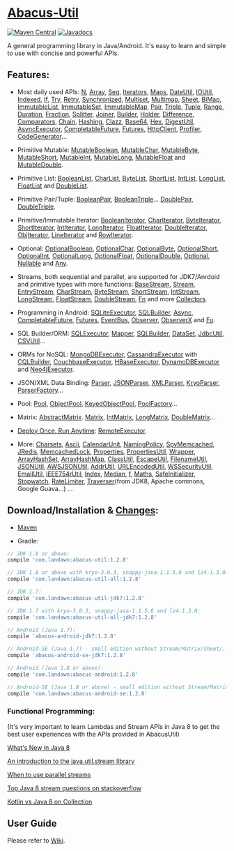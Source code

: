 # [Abacus-Util](http://www.landawn.com)

[![Maven Central](https://img.shields.io/maven-central/v/com.landawn/abacus-util.svg)](https://maven-badges.herokuapp.com/maven-central/com.landawn/abacus-util/)
[![Javadocs](https://www.javadoc.io/badge/com.landawn/abacus-util-all.svg)](https://www.javadoc.io/doc/com.landawn/abacus-util-all)

A general programming library in Java/Android. It's easy to learn and simple to use with concise and powerful APIs.

## Features:

* Most daily used APIs: [N](https://cdn.rawgit.com/landawn/AbacusUtil/master/docs/N_view.html), 
[Array](https://cdn.rawgit.com/landawn/AbacusUtil/master/docs/Array_view.html), 
[Seq](https://cdn.rawgit.com/landawn/AbacusUtil/master/docs/Seq_view.html), 
[Iterators](https://cdn.rawgit.com/landawn/AbacusUtil/master/docs/Iterators_view.html),
[Maps](https://cdn.rawgit.com/landawn/AbacusUtil/master/docs/Maps_view.html), 
[DateUtil](https://cdn.rawgit.com/landawn/AbacusUtil/master/docs/DateUtil_view.html), 
[IOUtil](https://cdn.rawgit.com/landawn/AbacusUtil/master/docs/IOUtil_view.html), 
[Indexed](https://cdn.rawgit.com/landawn/AbacusUtil/master/docs/Indexed_view.html), 
[If](https://cdn.rawgit.com/landawn/AbacusUtil/master/docs/If_view.html), 
[Try](https://cdn.rawgit.com/landawn/AbacusUtil/master/docs/Try_view.html), 
[Retry](https://cdn.rawgit.com/landawn/AbacusUtil/master/docs/Retry_view.html), 
[Synchronized](https://cdn.rawgit.com/landawn/AbacusUtil/master/docs/Synchronized_view.html),
[Multiset](https://cdn.rawgit.com/landawn/AbacusUtil/master/docs/Multiset_view.html), 
[Multimap](https://cdn.rawgit.com/landawn/AbacusUtil/master/docs/Multimap_view.html), 
[Sheet](https://cdn.rawgit.com/landawn/AbacusUtil/master/docs/Sheet_view.html), 
[BiMap](https://cdn.rawgit.com/landawn/AbacusUtil/master/docs/BiMap_view.html), 
[ImmutableList](https://cdn.rawgit.com/landawn/AbacusUtil/master/docs/ImmutableList_view.html), 
[ImmutableSet](https://cdn.rawgit.com/landawn/AbacusUtil/master/docs/ImmutableSet_view.html), 
[ImmutableMap](https://cdn.rawgit.com/landawn/AbacusUtil/master/docs/ImmutableMap_view.html), 
[Pair](https://cdn.rawgit.com/landawn/AbacusUtil/master/docs/Pair_view.html), 
[Triple](https://cdn.rawgit.com/landawn/AbacusUtil/master/docs/Triple_view.html), 
[Tuple](https://cdn.rawgit.com/landawn/AbacusUtil/master/docs/Tuple_view.html), 
[Range](https://cdn.rawgit.com/landawn/AbacusUtil/master/docs/Range_view.html), 
[Duration](https://cdn.rawgit.com/landawn/AbacusUtil/master/docs/Duration_view.html), 
[Fraction](https://cdn.rawgit.com/landawn/AbacusUtil/master/docs/Fraction_view.html), 
[Splitter](https://cdn.rawgit.com/landawn/AbacusUtil/master/docs/Splitter_view.html), 
[Joiner](https://cdn.rawgit.com/landawn/AbacusUtil/master/docs/Joiner_view.html), 
[Builder](https://cdn.rawgit.com/landawn/AbacusUtil/master/docs/Builder_view.html), 
[Holder](https://cdn.rawgit.com/landawn/AbacusUtil/master/docs/Holder_view.html), 
[Difference](https://cdn.rawgit.com/landawn/AbacusUtil/master/docs/Difference_view.html),
[Comparators](https://cdn.rawgit.com/landawn/AbacusUtil/master/docs/Comparators_view.html),
[Chain](https://cdn.rawgit.com/landawn/AbacusUtil/master/docs/Chain_view.html), 
[Hashing](https://cdn.rawgit.com/landawn/AbacusUtil/master/docs/Hashing_view.html), 
[Clazz](https://cdn.rawgit.com/landawn/AbacusUtil/master/docs/Clazz_view.html), 
[Base64](https://cdn.rawgit.com/landawn/AbacusUtil/master/docs/Base64_view.html), 
[Hex](https://cdn.rawgit.com/landawn/AbacusUtil/master/docs/Hex_view.html), 
[DigestUtil](https://cdn.rawgit.com/landawn/AbacusUtil/master/docs/DigestUtil_view.html), 
[AsyncExecutor](https://cdn.rawgit.com/landawn/AbacusUtil/master/docs/AsyncExecutor_view.html), 
[CompletableFuture](https://cdn.rawgit.com/landawn/AbacusUtil/master/docs/CompletableFuture_view.html), 
[Futures](https://cdn.rawgit.com/landawn/AbacusUtil/master/docs/Futures_view.html), 
[HttpClient](https://cdn.rawgit.com/landawn/AbacusUtil/master/docs/HttpClient_view.html), 
[Profiler](https://cdn.rawgit.com/landawn/AbacusUtil/master/docs/Profiler_view.html), 
[CodeGenerator](https://cdn.rawgit.com/landawn/AbacusUtil/master/docs/CodeGenerator_view.html)...

* Primitive Mutable: 
[MutableBoolean](https://cdn.rawgit.com/landawn/AbacusUtil/master/docs/MutableBoolean_view.html), 
[MutableChar](https://cdn.rawgit.com/landawn/AbacusUtil/master/docs/MutableChar_view.html), 
[MutableByte](https://cdn.rawgit.com/landawn/AbacusUtil/master/docs/MutableByte_view.html), 
[MutableShort](https://cdn.rawgit.com/landawn/AbacusUtil/master/docs/MutableShort_view.html), 
[MutableInt](https://cdn.rawgit.com/landawn/AbacusUtil/master/docs/MutableInt_view.html), 
[MutableLong](https://cdn.rawgit.com/landawn/AbacusUtil/master/docs/MutableLong_view.html), 
[MutableFloat](https://cdn.rawgit.com/landawn/AbacusUtil/master/docs/MutableFloat_view.html) and 
[MutableDouble](https://cdn.rawgit.com/landawn/AbacusUtil/master/docs/MutableDouble_view.html).

* Primitive List: 
[BooleanList](https://cdn.rawgit.com/landawn/AbacusUtil/master/docs/BooleanList_view.html), 
[CharList](https://cdn.rawgit.com/landawn/AbacusUtil/master/docs/CharList_view.html), 
[ByteList](https://cdn.rawgit.com/landawn/AbacusUtil/master/docs/ByteList_view.html), 
[ShortList](https://cdn.rawgit.com/landawn/AbacusUtil/master/docs/ShortList_view.html), 
[IntList](https://cdn.rawgit.com/landawn/AbacusUtil/master/docs/IntList_view.html), 
[LongList](https://cdn.rawgit.com/landawn/AbacusUtil/master/docs/LongList_view.html), 
[FloatList](https://cdn.rawgit.com/landawn/AbacusUtil/master/docs/FloatList_view.html) and
[DoubleList](https://cdn.rawgit.com/landawn/AbacusUtil/master/docs/DoubleList_view.html).

* Primitive Pair/Tuple: 
[BooleanPair](https://cdn.rawgit.com/landawn/AbacusUtil/master/docs/BooleanPair_view.html),
[BooleanTriple](https://cdn.rawgit.com/landawn/AbacusUtil/master/docs/BooleanTriple_view.html)... 
[DoublePair](https://cdn.rawgit.com/landawn/AbacusUtil/master/docs/DoublePair_view.html),
[DoubleTriple](https://cdn.rawgit.com/landawn/AbacusUtil/master/docs/DoubleTriple_view.html).

* Primitive/Immutable Iterator: 
[BooleanIterator](https://cdn.rawgit.com/landawn/AbacusUtil/master/docs/BooleanIterator_view.html), 
[CharIterator](https://cdn.rawgit.com/landawn/AbacusUtil/master/docs/CharIterator_view.html), 
[ByteIterator](https://cdn.rawgit.com/landawn/AbacusUtil/master/docs/ByteIterator_view.html), 
[ShortIterator](https://cdn.rawgit.com/landawn/AbacusUtil/master/docs/ShortIterator_view.html), 
[IntIterator](https://cdn.rawgit.com/landawn/AbacusUtil/master/docs/IntIterator_view.html), 
[LongIterator](https://cdn.rawgit.com/landawn/AbacusUtil/master/docs/LongIterator_view.html), 
[FloatIterator](https://cdn.rawgit.com/landawn/AbacusUtil/master/docs/FloatIterator_view.html), 
[DoubleIterator](https://cdn.rawgit.com/landawn/AbacusUtil/master/docs/DoubleIterator_view.html),
[ObjIterator](https://cdn.rawgit.com/landawn/AbacusUtil/master/docs/ObjIterator_view.html), 
[LineIterator](https://cdn.rawgit.com/landawn/AbacusUtil/master/docs/LineIterator_view.html) and 
[RowIterator](https://cdn.rawgit.com/landawn/AbacusUtil/master/docs/RowIterator_view.html).

* Optional: 
[OptionalBoolean](https://cdn.rawgit.com/landawn/AbacusUtil/master/docs/OptionalBoolean_view.html), 
[OptionalChar](https://cdn.rawgit.com/landawn/AbacusUtil/master/docs/OptionalChar_view.html), 
[OptionalByte](https://cdn.rawgit.com/landawn/AbacusUtil/master/docs/OptionalByte_view.html), 
[OptionalShort](https://cdn.rawgit.com/landawn/AbacusUtil/master/docs/OptionalShort_view.html), 
[OptionalInt](https://cdn.rawgit.com/landawn/AbacusUtil/master/docs/OptionalInt_view.html), 
[OptionalLong](https://cdn.rawgit.com/landawn/AbacusUtil/master/docs/OptionalLong_view.html), 
[OptionalFloat](https://cdn.rawgit.com/landawn/AbacusUtil/master/docs/OptionalFloat_view.html), 
[OptionalDouble](https://cdn.rawgit.com/landawn/AbacusUtil/master/docs/OptionalDouble_view.html), 
[Optional](https://cdn.rawgit.com/landawn/AbacusUtil/master/docs/Optional_view.html), 
[Nullable](https://cdn.rawgit.com/landawn/AbacusUtil/master/docs/Nullable_view.html) and 
[Any](https://cdn.rawgit.com/landawn/AbacusUtil/master/docs/Any_view.html).

* Streams, both sequential and parallel, are supported for JDK7/Anrdoid and primitive types with more functions: 
[BaseStream](https://cdn.rawgit.com/landawn/AbacusUtil/master/docs/BaseStream_view.html), 
[Stream](https://cdn.rawgit.com/landawn/AbacusUtil/master/docs/Stream_view.html), 
[EntryStream](https://cdn.rawgit.com/landawn/AbacusUtil/master/docs/EntryStream_view.html), 
[CharStream](https://cdn.rawgit.com/landawn/AbacusUtil/master/docs/CharStream_view.html), 
[ByteStream](https://cdn.rawgit.com/landawn/AbacusUtil/master/docs/ByteStream_view.html), 
[ShortStream](https://cdn.rawgit.com/landawn/AbacusUtil/master/docs/ShortStream_view.html), 
[IntStream](https://cdn.rawgit.com/landawn/AbacusUtil/master/docs/IntStream_view.html), 
[LongStream](https://cdn.rawgit.com/landawn/AbacusUtil/master/docs/LongStream_view.html), 
[FloatStream](https://cdn.rawgit.com/landawn/AbacusUtil/master/docs/FloatStream_view.html), 
[DoubleStream](https://cdn.rawgit.com/landawn/AbacusUtil/master/docs/DoubleStream_view.html), 
[Fn](https://cdn.rawgit.com/landawn/AbacusUtil/master/docs/Fn_view.html) and more 
[Collectors](https://cdn.rawgit.com/landawn/AbacusUtil/master/docs/Collectors_view.html).

* Programming in Android: 
[SQLiteExecutor](https://cdn.rawgit.com/landawn/AbacusUtil/master/docs/SQLiteExecutor_view.html), 
[SQLBuilder](https://cdn.rawgit.com/landawn/AbacusUtil/master/docs/SQLBuilder_view.html), 
[Async](https://cdn.rawgit.com/landawn/AbacusUtil/master/docs/Async_Android_view.html), 
[CompletableFuture](https://cdn.rawgit.com/landawn/AbacusUtil/master/docs/CompletableFuture_Android_view.html), 
[Futures](https://cdn.rawgit.com/landawn/AbacusUtil/master/docs/Futures_Android_view.html), 
[EventBus](https://cdn.rawgit.com/landawn/AbacusUtil/master/docs/EventBus_view.html), 
[Observer](https://cdn.rawgit.com/landawn/AbacusUtil/master/docs/Observer_view.html), 
[ObserverX](https://cdn.rawgit.com/landawn/AbacusUtil/master/docs/ObserverX_view.html) and 
[Fu](https://cdn.rawgit.com/landawn/AbacusUtil/master/docs/Fu_view.html).

* SQL Builder/ORM: 
[SQLExecutor](https://cdn.rawgit.com/landawn/AbacusUtil/master/docs/SQLExecutor_view.html), 
[Mapper](https://cdn.rawgit.com/landawn/AbacusUtil/master/docs/Mapper_view.html), 
[SQLBuilder](https://cdn.rawgit.com/landawn/AbacusUtil/master/docs/SQLBuilder_view.html), 
[DataSet](https://cdn.rawgit.com/landawn/AbacusUtil/master/docs/DataSet_view.html), 
[JdbcUtil](https://cdn.rawgit.com/landawn/AbacusUtil/master/docs/JdbcUtil_view.html), 
[CSVUtil](https://cdn.rawgit.com/landawn/AbacusUtil/master/docs/CSVUtil_view.html)...

* ORMs for NoSQL: 
[MongoDBExecutor](https://cdn.rawgit.com/landawn/AbacusUtil/master/docs/MongoDBExecutor_view.html), 
[CassandraExecutor](https://cdn.rawgit.com/landawn/AbacusUtil/master/docs/CassandraExecutor_view.html) with [CQLBuilder](https://cdn.rawgit.com/landawn/AbacusUtil/master/docs/CQLBuilder_view.html), 
[CouchbaseExecutor](https://cdn.rawgit.com/landawn/AbacusUtil/master/docs/CouchbaseExecutor_view.html), 
[HBaseExecutor](https://cdn.rawgit.com/landawn/AbacusUtil/master/docs/HBaseExecutor_view.html), 
[DynamoDBExecutor](https://cdn.rawgit.com/landawn/AbacusUtil/master/docs/DynamoDBExecutor_view.html) and 
[Neo4jExecutor](https://cdn.rawgit.com/landawn/AbacusUtil/master/docs/Neo4jExecutor_view.html).

* JSON/XML Data Binding: 
[Parser](https://cdn.rawgit.com/landawn/AbacusUtil/master/docs/Parser_view.html), 
[JSONParser](https://cdn.rawgit.com/landawn/AbacusUtil/master/docs/JSONParser_view.html), 
[XMLParser](https://cdn.rawgit.com/landawn/AbacusUtil/master/docs/XMLParser_view.html), 
[KryoParser](https://cdn.rawgit.com/landawn/AbacusUtil/master/docs/KryoParser_view.html), 
[ParserFactory](https://cdn.rawgit.com/landawn/AbacusUtil/master/docs/ParserFactory_view.html)...

* Pool: 
[Pool](https://cdn.rawgit.com/landawn/AbacusUtil/master/docs/Pool_view.html), 
[ObjectPool](https://cdn.rawgit.com/landawn/AbacusUtil/master/docs/ObjectPool_view.html), 
[KeyedObjectPool](https://cdn.rawgit.com/landawn/AbacusUtil/master/docs/KeyedObjectPool_view.html), 
[PoolFactory](https://cdn.rawgit.com/landawn/AbacusUtil/master/docs/PoolFactory_view.html)...

* Matrix: 
[AbstractMatrix](https://cdn.rawgit.com/landawn/AbacusUtil/master/docs/AbstractMatrix_view.html).
[Matrix](https://cdn.rawgit.com/landawn/AbacusUtil/master/docs/Matrix_view.html), 
[IntMatrix](https://cdn.rawgit.com/landawn/AbacusUtil/master/docs/IntMatrix_view.html), 
[LongMatrix](https://cdn.rawgit.com/landawn/AbacusUtil/master/docs/LongMatrix_view.html), 
[DoubleMatrix](https://cdn.rawgit.com/landawn/AbacusUtil/master/docs/DoubleMatrix_view.html)...

* [Deploy Once, Run Anytime](https://github.com/landawn/AbacusUtil/wiki/Deploy-Once,-Run-Anytime):
[RemoteExecutor](https://cdn.rawgit.com/landawn/AbacusUtil/master/docs/RemoteExecutor_view.html).

* More: 
[Charsets](https://static.javadoc.io/com.landawn/abacus-util-all/1.2.8/com/landawn/abacus/util/Charsets.html),
[Ascii](https://static.javadoc.io/com.landawn/abacus-util-all/1.2.8/com/landawn/abacus/util/Ascii.html),
[CalendarUnit](https://static.javadoc.io/com.landawn/abacus-util-all/1.2.8/com/landawn/abacus/util/CalendarUnit.html),
[NamingPolicy](https://static.javadoc.io/com.landawn/abacus-util-all/1.2.8/com/landawn/abacus/util/NamingPolicy.html), 
[SpyMemcached](https://static.javadoc.io/com.landawn/abacus-util-all/1.2.8/com/landawn/abacus/cache/SpyMemcached.html),
[JRedis](https://static.javadoc.io/com.landawn/abacus-util-all/1.2.8/com/landawn/abacus/cache/JRedis.html),
[MemcachedLock](https://static.javadoc.io/com.landawn/abacus-util-all/1.2.8/com/landawn/abacus/util/MemcachedLock.html),
[Properties](https://static.javadoc.io/com.landawn/abacus-util-all/1.2.8/com/landawn/abacus/util/Properties.html),
[PropertiesUtil](https://static.javadoc.io/com.landawn/abacus-util-all/1.2.8/com/landawn/abacus/util/PropertiesUtil.html),
[Wrapper](https://static.javadoc.io/com.landawn/abacus-util-all/1.2.8/com/landawn/abacus/util/Wrapper.html),
[ArrayHashSet](https://static.javadoc.io/com.landawn/abacus-util-all/1.2.8/com/landawn/abacus/util/ArrayHashSet.html),
[ArrayHashMap](https://static.javadoc.io/com.landawn/abacus-util-all/1.2.8/com/landawn/abacus/util/ArrayHashMap.html),
[ClassUtil](https://static.javadoc.io/com.landawn/abacus-util-all/1.2.8/com/landawn/abacus/util/ClassUtil.html),
[EscapeUtil](https://static.javadoc.io/com.landawn/abacus-util-all/1.2.8/com/landawn/abacus/util/EscapeUtil.html),
[FilenameUtil](https://static.javadoc.io/com.landawn/abacus-util-all/1.2.8/com/landawn/abacus/util/FilenameUtil.html),
[JSONUtil](https://static.javadoc.io/com.landawn/abacus-util-all/1.2.8/com/landawn/abacus/util/JSONUtil.html),
[AWSJSONUtil](https://static.javadoc.io/com.landawn/abacus-util-all/1.2.8/com/landawn/abacus/util/AWSJSONUtil.html),
[AddrUtil](https://static.javadoc.io/com.landawn/abacus-util-all/1.2.8/com/landawn/abacus/util/AddrUtil.html),
[URLEncodedUtil](https://static.javadoc.io/com.landawn/abacus-util-all/1.2.8/com/landawn/abacus/util/URLEncodedUtil.html),
[WSSecurityUtil](https://static.javadoc.io/com.landawn/abacus-util-all/1.2.8/com/landawn/abacus/util/WSSecurityUtil.html),
[EmailUtil](https://static.javadoc.io/com.landawn/abacus-util-all/1.2.8/com/landawn/abacus/util/EmailUtil.html),
[IEEE754rUtil](https://static.javadoc.io/com.landawn/abacus-util-all/1.2.8/com/landawn/abacus/util/IEEE754rUtil.html),
[Index](https://static.javadoc.io/com.landawn/abacus-util-all/1.2.8/com/landawn/abacus/util/Index.html),
[Median](https://static.javadoc.io/com.landawn/abacus-util-all/1.2.8/com/landawn/abacus/util/Median.html),
[f](https://static.javadoc.io/com.landawn/abacus-util-all/1.2.8/com/landawn/abacus/util/f.html),
[Maths](https://static.javadoc.io/com.landawn/abacus-util-all/1.2.8/com/landawn/abacus/util/Maths.html), 
[SafeInitializer](https://static.javadoc.io/com.landawn/abacus-util-all/1.2.8/com/landawn/abacus/util/SafeInitializer.html),
[Stopwatch](https://static.javadoc.io/com.landawn/abacus-util-all/1.2.8/com/landawn/abacus/util/Stopwatch.html),
[RateLimiter](https://static.javadoc.io/com.landawn/abacus-util-all/1.2.8/com/landawn/abacus/util/RateLimiter.html),
[Traverser](https://static.javadoc.io/com.landawn/abacus-util-all/1.2.8/com/landawn/abacus/util/Traverser.html)(from JDK8, Apache commons, Google Guava...) ...


## Download/Installation & [Changes](https://github.com/landawn/AbacusUtil/blob/master/CHANGES.md):

* [Maven](http://search.maven.org/#search%7Cga%7C1%7Cg%3A%22com.landawn%22)

* Gradle:
```gradle
// JDK 1.8 or above:
compile 'com.landawn:abacus-util:1.2.8'

// JDK 1.8 or above with kryo-3.0.3, snappy-java-1.1.5.6 and lz4-1.3.0:
compile 'com.landawn:abacus-util-all:1.2.8'

// JDK 1.7:
compile 'com.landawn:abacus-util-jdk7:1.2.8'

// JDK 1.7 with kryo-3.0.3, snappy-java-1.1.5.6 and lz4-1.3.0:
compile 'com.landawn:abacus-util-all-jdk7:1.2.8'

// Android (Java 1.7):
compile 'abacus-android-jdk7:1.2.8'

// Android-SE (Java 1.7) - small edition without Stream/Matrix/Sheet/...:
compile 'abacus-android-se-jdk7:1.2.8'

// Android (Java 1.8 or above):
compile 'com.landawn:abacus-android:1.2.8'

// Android-SE (Java 1.8 or above) - small edition without Stream/Matrix/Sheet/...:
compile 'com.landawn:abacus-android-se:1.2.8'
```
### Functional Programming:
(It's very important to learn Lambdas and Stream APIs in Java 8 to get the best user experiences with the APIs provided in AbacusUtil)

[What's New in Java 8](https://leanpub.com/whatsnewinjava8/read)

[An introduction to the java.util.stream library](https://www.ibm.com/developerworks/library/j-java-streams-1-brian-goetz/index.html)

[When to use parallel streams](http://gee.cs.oswego.edu/dl/html/StreamParallelGuidance.html)

[Top Java 8 stream questions on stackoverflow](./Top_java_8_stream_questions_so.md)

[Kotlin vs Java 8 on Collection](./Java_Kotlin.md)


## User Guide
Please refer to [Wiki](https://github.com/landawn/AbacusUtil/wiki).
